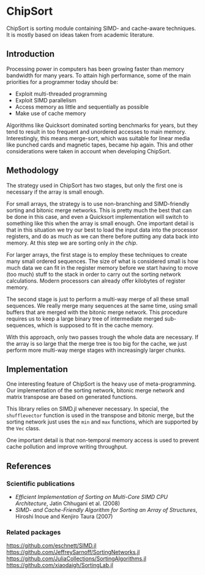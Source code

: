 # ChipSort

ChipSort is sorting module containing SIMD- and cache-aware techniques. It is mostly based on ideas taken from academic literature.

## Introduction

Processing power in computers has been growing faster than memory bandwidth for many years. To attain high performance, some of the main priorities for a programmer today should be:
- Exploit multi-threaded programming
- Exploit SIMD parallelism
- Access memory as little and sequentially as possible
- Make use of cache memory

Algorithms like Quicksort dominated sorting benchmarks for years, but they tend to result in too frequent and unordered accesses to main memory. Interestingly, this means merge-sort, which was suitable for linear media like punched cards and magnetic tapes, became hip again. This and other considerations were taken in account when developing ChipSort.


## Methodology

The strategy used in ChipSort has two stages, but only the first one is necessary if the array is small enough.

For small arrays, the strategy is to use non-branching and SIMD-friendly sorting and bitonic merge networks. This is pretty much the best that can be done in this case, and even a Quicksort implementation will switch to something like this when the array is small enough. One important detail is that in this situation we try our best to load the input data into the processor registers, and do as much as we can there before putting any data back into memory. At this step we are sorting only _in the chip_.

For larger arrays, the first stage is to employ these techniques to create many small ordered sequences. The size of what is considered small is how much data we can fit in the register memory before we start having to move (too much) stuff to the stack in order to carry out the sorting network calculations. Modern processors can already offer kilobytes of register memory.

The second stage is just to perform a multi-way merge of all these small sequences. We really merge many sequences at the same time, using small buffers that are merged with the bitonic merge network. This procedure requires us to keep a large binary tree of intermediate merged sub-sequences, which is supposed to fit in the cache memory.

With this approach, only two passes trough the whole data are necessary. If the array is so large that the merge tree is too big for the cache, we just perform more multi-way merge stages with increasingly larger chunks.


## Implementation

One interesting feature of ChipSort is the heavy use of meta-programming. Our implementation of the sorting network, bitonic merge network and matrix transpose are based on generated functions.

This library relies on SIMD.jl whenever necessary. In special, the `shufflevector` function is used in the transpose and bitonic merge, but the sorting network just uses the `min` and `max` functions, which are supported by the `Vec` class.

One important detail is that non-temporal memory access is used to prevent cache pollution and improve writing throughput.

## References

### Scientific publications
- _Efficient Implementation of Sorting on Multi-Core SIMD CPU Architecture_, Jatin Chhugani et al. (2008)
- _SIMD- and Cache-Friendly Algorithm for Sorting an Array of Structures_, Hiroshi Inoue and Kenjiro Taura (2007)

### Related packages

https://github.com/eschnett/SIMD.jl
https://github.com/JeffreySarnoff/SortingNetworks.jl
https://github.com/JuliaCollections/SortingAlgorithms.jl
https://github.com/xiaodaigh/SortingLab.jl
